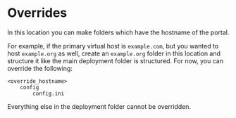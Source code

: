 # Overrides

In this location you can make folders which have the hostname of the portal.

For example, if the primary virtual host is `example.com`, but you wanted to host `example.org` as well, create an `example.org` folder in this location and structure it like the main deployment folder is structured. For now, you can override the following:

```
<override_hostname>
    config
        config.ini
```

Everything else in the deployment folder cannot be overridden.
